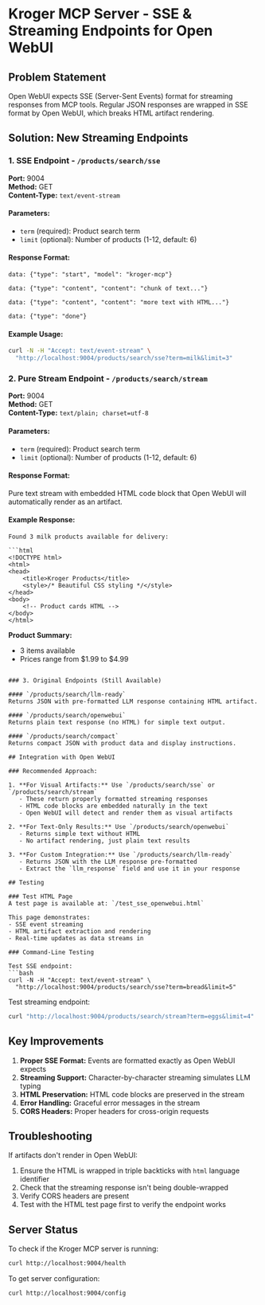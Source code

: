 # Kroger MCP Server - SSE & Streaming Endpoints for Open WebUI

## Problem Statement
Open WebUI expects SSE (Server-Sent Events) format for streaming responses from MCP tools. Regular JSON responses are wrapped in SSE format by Open WebUI, which breaks HTML artifact rendering.

## Solution: New Streaming Endpoints

### 1. SSE Endpoint - `/products/search/sse`
**Port:** 9004  
**Method:** GET  
**Content-Type:** `text/event-stream`

#### Parameters:
- `term` (required): Product search term
- `limit` (optional): Number of products (1-12, default: 6)

#### Response Format:
```
data: {"type": "start", "model": "kroger-mcp"}

data: {"type": "content", "content": "chunk of text..."}

data: {"type": "content", "content": "more text with HTML..."}

data: {"type": "done"}
```

#### Example Usage:
```bash
curl -N -H "Accept: text/event-stream" \
  "http://localhost:9004/products/search/sse?term=milk&limit=3"
```

### 2. Pure Stream Endpoint - `/products/search/stream`
**Port:** 9004  
**Method:** GET  
**Content-Type:** `text/plain; charset=utf-8`

#### Parameters:
- `term` (required): Product search term
- `limit` (optional): Number of products (1-12, default: 6)

#### Response Format:
Pure text stream with embedded HTML code block that Open WebUI will automatically render as an artifact.

#### Example Response:
```
Found 3 milk products available for delivery:

```html
<!DOCTYPE html>
<html>
<head>
    <title>Kroger Products</title>
    <style>/* Beautiful CSS styling */</style>
</head>
<body>
    <!-- Product cards HTML -->
</body>
</html>
```

**Product Summary:**
- 3 items available
- Prices range from $1.99 to $4.99
```

### 3. Original Endpoints (Still Available)

#### `/products/search/llm-ready`
Returns JSON with pre-formatted LLM response containing HTML artifact.

#### `/products/search/openwebui`
Returns plain text response (no HTML) for simple text output.

#### `/products/search/compact`
Returns compact JSON with product data and display instructions.

## Integration with Open WebUI

### Recommended Approach:

1. **For Visual Artifacts:** Use `/products/search/sse` or `/products/search/stream`
   - These return properly formatted streaming responses
   - HTML code blocks are embedded naturally in the text
   - Open WebUI will detect and render them as visual artifacts

2. **For Text-Only Results:** Use `/products/search/openwebui`
   - Returns simple text without HTML
   - No artifact rendering, just plain text results

3. **For Custom Integration:** Use `/products/search/llm-ready`
   - Returns JSON with the LLM response pre-formatted
   - Extract the `llm_response` field and use it in your response

## Testing

### Test HTML Page
A test page is available at: `/test_sse_openwebui.html`

This page demonstrates:
- SSE event streaming
- HTML artifact extraction and rendering
- Real-time updates as data streams in

### Command-Line Testing

Test SSE endpoint:
```bash
curl -N -H "Accept: text/event-stream" \
  "http://localhost:9004/products/search/sse?term=bread&limit=5"
```

Test streaming endpoint:
```bash
curl "http://localhost:9004/products/search/stream?term=eggs&limit=4"
```

## Key Improvements

1. **Proper SSE Format:** Events are formatted exactly as Open WebUI expects
2. **Streaming Support:** Character-by-character streaming simulates LLM typing
3. **HTML Preservation:** HTML code blocks are preserved in the stream
4. **Error Handling:** Graceful error messages in the stream
5. **CORS Headers:** Proper headers for cross-origin requests

## Troubleshooting

If artifacts don't render in Open WebUI:
1. Ensure the HTML is wrapped in triple backticks with `html` language identifier
2. Check that the streaming response isn't being double-wrapped
3. Verify CORS headers are present
4. Test with the HTML test page first to verify the endpoint works

## Server Status

To check if the Kroger MCP server is running:
```bash
curl http://localhost:9004/health
```

To get server configuration:
```bash
curl http://localhost:9004/config
```
